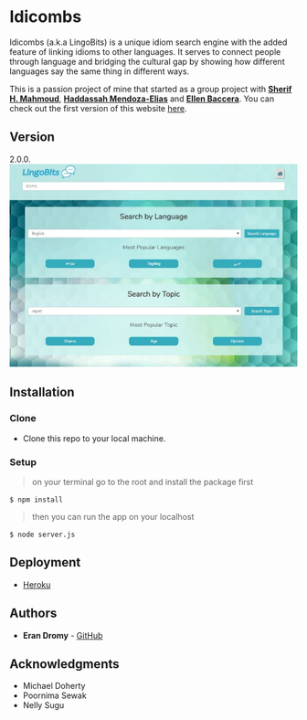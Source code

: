 # Idicombs

Idicombs (a.k.a LingoBits) is a unique idiom search engine with the added feature of linking idioms to other languages. It serves to connect people through language and bridging the cultural gap by showing how different languages say the same thing in different ways.

This is a passion project of mine that started as a group project with [**Sherif H. Mahmoud**](https://github.com/sherifmahmoud), [**Haddassah Mendoza-Elias**](https://github.com/haddassah) and [**Ellen Baccera**](https://github.com/ebacerra?tab=repositories). You can check out the first version of this website [here](https://github.com/erandro/LingoBits).

## Version

2.0.0.
<img src="./public/images/pic1.jpg">

## Installation

### Clone

- Clone this repo to your local machine. 

### Setup

> on your terminal go to the root and install the package first

```shell
$ npm install
```
> then you can run the app on your localhost

```shell
$ node server.js
```

## Deployment

* [Heroku](https://vast-waters-75039.herokuapp.com/)

## Authors

* **Eran Dromy** - [GitHub](https://github.com/erandro)

## Acknowledgments

* Michael Doherty
* Poornima Sewak
* Nelly Sugu